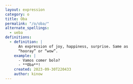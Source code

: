 ```yaml
---
layout: expression
category: o
title: Oba
permalink: "/o/oba/"
alternate_spellings:
  - ueba
definitions:
  - definition: |
      An expression of joy, happiness, surprise. Same as
      “hooray” or “wow”.
    example: |
      - Vamos comer bolo?
      - **Oba**!
    created: 2023-09-30T220433
    author: kinow
---
```

